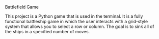 Battlefield Game

This project is a Python game that is used in the terminal. It is a fully functional battleship game in which the user interacts with a grid-style system that allows you to select a row or column.  The goal is to sink all of the ships in a specified number of moves. 